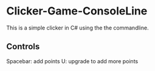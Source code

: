 # Clicker-Game-ConsoleLine

This is a simple clicker in C# using the the commandline.

## Controls

Spacebar: add points
U: upgrade to add more points
